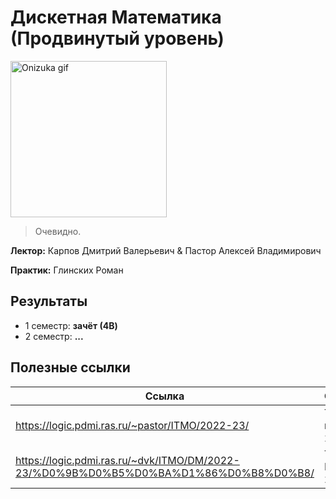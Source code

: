 # Дискетная Математика (Продвинутый уровень)

<img alt="Onizuka gif" src="https://github.com/maxbarsukov/itmo/blob/master/.docs/onizuka2.gif" height="250">

> Очевидно.

**Лектор:** Карпов Дмитрий Валерьевич & Пастор Алексей Владимирович

**Практик:** Глинских Роман

## Результаты

- 1 семестр: **зачёт (4B)**
- 2 семестр: **...**

## Полезные ссылки

| Ссылка | Описание |
| --- | --- |
| https://logic.pdmi.ras.ru/~pastor/ITMO/2022-23/ | Теория множеств 2022-23 |
| https://logic.pdmi.ras.ru/~dvk/ITMO/DM/2022-23/%D0%9B%D0%B5%D0%BA%D1%86%D0%B8%D0%B8/ | Теория Графов 2022-23 |
